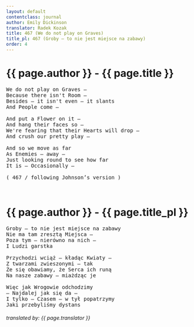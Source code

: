 ```yaml
---
layout: default
contentclass: journal
author: Emily Dickinson
translator: Radek Kozak
title: 467 (We do not play on Graves)
title_pl: 467 (Groby — to nie jest miejsce na zabawy)
order: 4
---
```


<h1 class="poem-title">{{ page.author }} - {{ page.title }}</h1>

<pre class="poem">
We do not play on Graves —
Because there isn't Room —
Besides — it isn't even — it slants
And People come —

And put a Flower on it —
And hang their faces so —
We're fearing that their Hearts will drop —
And crush our pretty play —

And so we move as far
As Enemies — away —
Just looking round to see how far
It is — Occasionally —

<span class="italic" style="font-size: 0.875rem">( 467 / following Johnson’s version )</span>
</pre>
<br/>
<h1 id="pl" class="poem-title">{{ page.author }} - {{ page.title_pl }}</h1>

<pre class="poem">
Groby — to nie jest miejsce na zabawy
Nie ma tam zresztą Miejsca —
Poza tym — nierówno na nich —
I Ludzi garstka

Przychodzi wciąż — kładąc Kwiaty —
Z twarzami zwieszonymi — tak
Że się obawiamy, że Serca ich runą
Na nasze zabawy — miażdząc je

Więc jak Wrogowie odchodzimy
— Najdalej jak się da —
I tylko — Czasem — w tył popatrzymy
Jaki przebyliśmy dystans
</pre>

<h6 class="poem">translated by: {{ page.translator }}</h6>
